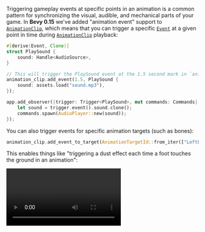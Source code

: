 <!-- Add Support for Triggering Events via `AnimationEvent`s -->
<!-- https://github.com/bevyengine/bevy/pull/15538 -->

Triggering gameplay events at specific points in an animation is a common pattern for synchronizing the visual, audible, and mechanical parts of your game. In **Bevy 0.15** we've added "animation event" support to [`AnimationClip`], which means that you can trigger a specific [`Event`] at a given point in time during [`AnimationClip`] playback:

```rust
#[derive(Event, Clone)]
struct PlaySound {
    sound: Handle<AudioSource>,
}

// This will trigger the PlaySound event at the 1.5 second mark in `animation_clip`
animation_clip.add_event(1.5, PlaySound {
    sound: assets.load("sound.mp3"),
});

app.add_observer(|trigger: Trigger<PlaySound>, mut commands: Commands| {
    let sound = trigger.event().sound.clone();
    commands.spawn(AudioPlayer::new(sound));
});
```

You can also trigger events for specific animation targets (such as bones):

```rust
animation_clip.add_event_to_target(AnimationTargetId::from_iter(["LeftLeg", "LeftFoot"], 0.5, TouchingGround);
```

This enables things like "triggering a dust effect each time a foot touches the ground in an animation":

<video controls><source src="animated_fox.mp4" type="video/mp4"/></video>

[`AnimationClip`]: https://dev-docs.bevyengine.org/bevy/animation/struct.AnimationClip.html
[`Event`]: https://dev-docs.bevyengine.org/bevy/ecs/event/trait.Event.html